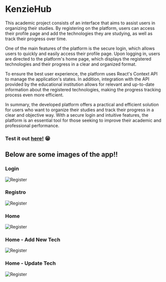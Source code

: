 # KenzieHub

This academic project consists of an interface that aims to assist users in organizing their studies. By registering on the platform, users can access their profile page and add the technologies they are studying, as well as track their progress over time.

One of the main features of the platform is the secure login, which allows users to quickly and easily access their profile page. Upon logging in, users are directed to the platform's home page, which displays the registered technologies and their progress in a clear and organized format.

To ensure the best user experience, the platform uses React's Context API to manage the application's states. In addition, integration with the API provided by the educational institution allows for relevant and up-to-date information about the registered technologies, making the progress tracking process even more efficient.

In summary, the developed platform offers a practical and efficient solution for users who want to organize their studies and track their progress in a clear and objective way. With a secure login and intuitive features, the platform is an essential tool for those seeking to improve their academic and professional performance.


### Test it out <a href="https://react-entrega-kenzie-hub-sales-gb.vercel.app/">here!</a> 😁 


## Below are some images of the app!!


### Login
<img src="https://res.cloudinary.com/dhavjx2gp/image/upload/v1682015378/KenzieHub-Login_w9gtqj.svg" alt="Register">

### Registro
<img src="https://res.cloudinary.com/dhavjx2gp/image/upload/v1682015009/KenzieHub-Register_vmklwx.svg" alt="Register">

### Home
<img src="https://res.cloudinary.com/dhavjx2gp/image/upload/v1682015378/KenzieHub-Home_g2owz9.svg" alt="Register">

### Home - Add New Tech
<img src="https://res.cloudinary.com/dhavjx2gp/image/upload/v1682015378/KenzieHub-Home-New-Tech_ushlyf.svg" alt="Register">

### Home - Update Tech
<img src="https://res.cloudinary.com/dhavjx2gp/image/upload/v1682015378/KenzieHub-Home-Update-Tech_ksxiok.svg" alt="Register">

